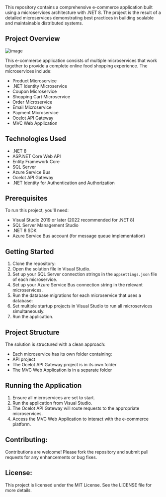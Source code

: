 This repository contains a comprehensive e-commerce application built using a microservices architecture with .NET 8. The project is the result of a detailed microservices demonstrating best practices in building scalable and maintainable distributed systems.

## Project Overview
 
![image](https://github.com/user-attachments/assets/60900614-3b56-440d-b0ab-900e77be5aff)

This e-commerce application consists of multiple microservices that work together to provide a complete online food shopping experience. The microservices include:

- Product Microservice
- .NET Identity Microservice
- Coupon Microservice
- Shopping Cart Microservice
- Order Microservice
- Email Microservice
- Payment Microservice
- Ocelot API Gateway
- MVC Web Application

## Technologies Used

- .NET 8
- ASP.NET Core Web API
- Entity Framework Core
- SQL Server
- Azure Service Bus
- Ocelot API Gateway
- .NET Identity for Authentication and Authorization

## Prerequisites

To run this project, you'll need:

- Visual Studio 2019 or later (2022 recommended for .NET 8)
- SQL Server Management Studio
- .NET 8 SDK
- Azure Service Bus account (for message queue implementation)

## Getting Started

1. Clone the repository:
2. Open the solution file in Visual Studio.
3. Set up your SQL Server connection strings in the `appsettings.json` file of each microservice.
4. Set up your Azure Service Bus connection string in the relevant microservices.
5. Run the database migrations for each microservice that uses a database:
6. Set multiple startup projects in Visual Studio to run all microservices simultaneously.
7. Run the application.

## Project Structure

The solution is structured with a clean approach:

- Each microservice has its own folder containing:
- API project
- The Ocelot API Gateway project is in its own folder
- The MVC Web Application is in a separate folder

## Running the Application

1. Ensure all microservices are set to start.
2. Run the application from Visual Studio.
3. The Ocelot API Gateway will route requests to the appropriate microservices.
4. Access the MVC Web Application to interact with the e-commerce platform.

## **Contributing:**

Contributions are welcome! Please fork the repository and submit pull requests for any enhancements or bug fixes.

## **License:**

This project is licensed under the MIT License. See the LICENSE file for more details.
